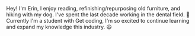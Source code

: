 Hey! I'm Erin,
I enjoy reading, refinishing/repurposing old furniture, and hiking with my dog. 
I've spent the last decade working in the dental field. 🦷
Currently I'm a student with Get coding, I'm so excited to continue learning and expand my knowledge this industry. 😃
